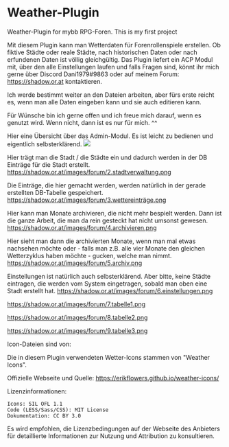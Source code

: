 # Weather-Plugin
Weather-Plugin for mybb RPG-Foren. This is my first project


Mit diesem Plugin kann man Wetterdaten für Forenrollenspiele erstellen. Ob fiktive Städte oder reale Städte, nach historischen Daten oder nach erfundenen Daten ist völlig gleichgültig.
Das Plugin liefert ein ACP Modul mit, über den alle Einstellungen laufen und falls Fragen sind, könnt ihr mich gerne über Discord Dani1979#9863 oder auf meinem Forum: https://shadow.or.at kontaktieren.

Ich werde bestimmt weiter an den Dateien arbeiten, aber fürs erste reicht es, wenn man alle Daten eingeben kann und sie auch editieren kann.

Für Wünsche bin ich gerne offen und ich freue mich darauf, wenn es genutzt wird. Wenn nicht, dann ist es nur für mich. ^^


Hier eine Übersicht über das Admin-Modul. Es ist leicht zu bedienen und eigentlich selbsterklärend.
<img src="https://shadow.or.at/images/forum/1.übersicht.png">

Hier trägt man die Stadt / die Städte ein und dadurch werden in der DB Einträge für die Stadt erstellt.
https://shadow.or.at/images/forum/2.stadtverwaltung.png

Die Einträge, die hier gemacht werden, werden natürlich in der gerade erstellten DB-Tabelle gespeichert. 
https://shadow.or.at/images/forum/3.wettereinträge.png

Hier kann man Monate archivieren, die nicht mehr bespielt werden. Dann ist die ganze Arbeit, die man da rein gesteckt hat nicht umsonst gewesen.
https://shadow.or.at/images/forum/4.archivieren.png

Hier sieht man dann die archivierten Monate, wenn man mal etwas nachsehen möchte oder - falls man z.B. alle vier Monate den gleichen Wetterzyklus haben möchte - gucken, welche man nimmt.
https://shadow.or.at/images/forum/5.archiv.png

Einstellungen ist natürlich auch selbsterklärend. Aber bitte, keine Städte eintragen, die werden vom System eingetragen, sobald man oben eine Stadt erstellt hat.
https://shadow.or.at/images/forum/6.einstellungen.png

https://shadow.or.at/images/forum/7.tabelle1.png

https://shadow.or.at/images/forum/8.tabelle2.png

https://shadow.or.at/images/forum/9.tabelle3.png



Icon-Dateien sind von:

Die in diesem Plugin verwendeten Wetter-Icons stammen von "Weather Icons".

Offizielle Webseite und Quelle:
https://erikflowers.github.io/weather-icons/

Lizenzinformationen:

    Icons: SIL OFL 1.1
    Code (LESS/Sass/CSS): MIT License
    Dokumentation: CC BY 3.0

Es wird empfohlen, die Lizenzbedingungen auf der Webseite des Anbieters für detaillierte Informationen zur Nutzung und Attribution zu konsultieren.


